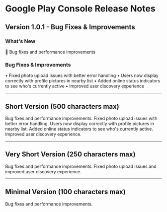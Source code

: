 # Google Play Console Release Notes

## Version 1.0.1 - Bug Fixes & Improvements

### What's New
🐛 Bug fixes and performance improvements

### Bug Fixes & Improvements
• Fixed photo upload issues with better error handling
• Users now display correctly with profile pictures in nearby list
• Added online status indicators to see who's currently active
• Improved user discovery experience

---

## Short Version (500 characters max)

Bug fixes and performance improvements. Fixed photo upload issues with better error handling. Users now display correctly with profile pictures in nearby list. Added online status indicators to see who's currently active. Improved user discovery experience.

---

## Very Short Version (250 characters max)

Bug fixes and performance improvements. Fixed photo upload issues and improved user discovery experience.

---

## Minimal Version (100 characters max)

Bug fixes and performance improvements.

